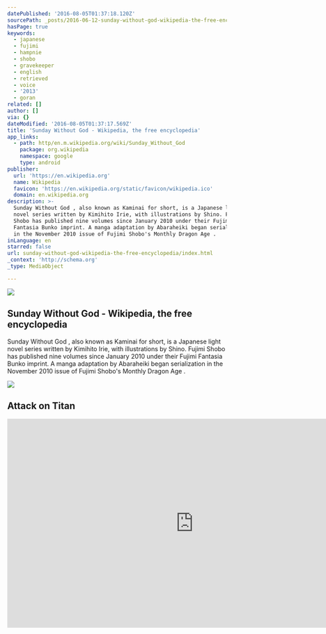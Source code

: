```yaml
---
datePublished: '2016-08-05T01:37:18.120Z'
sourcePath: _posts/2016-06-12-sunday-without-god-wikipedia-the-free-encyclopedia.md
hasPage: true
keywords:
  - japanese
  - fujimi
  - hampnie
  - shobo
  - gravekeeper
  - english
  - retrieved
  - voice
  - '2013'
  - goran
related: []
author: []
via: {}
dateModified: '2016-08-05T01:37:17.569Z'
title: 'Sunday Without God - Wikipedia, the free encyclopedia'
app_links:
  - path: http/en.m.wikipedia.org/wiki/Sunday_Without_God
    package: org.wikipedia
    namespace: google
    type: android
publisher:
  url: 'https://en.wikipedia.org'
  name: Wikipedia
  favicon: 'https://en.wikipedia.org/static/favicon/wikipedia.ico'
  domain: en.wikipedia.org
description: >-
  Sunday Without God , also known as Kaminai for short, is a Japanese light
  novel series written by Kimihito Irie, with illustrations by Shino. Fujimi
  Shobo has published nine volumes since January 2010 under their Fujimi
  Fantasia Bunko imprint. A manga adaptation by Abaraheiki began serialization
  in the November 2010 issue of Fujimi Shobo's Monthly Dragon Age .
inLanguage: en
starred: false
url: sunday-without-god-wikipedia-the-free-encyclopedia/index.html
_context: 'http://schema.org'
_type: MediaObject

---
```

<article style=""><img src="https://s3-us-west-2.amazonaws.com/the-grid-img/p/5eeffd7c531dd61ead86c45647c4346dbce4e44f.jpg" /><h1>Sunday Without God - Wikipedia, the free encyclopedia</h1><p>Sunday Without God , also known as Kaminai for short, is a Japanese light novel series written by Kimihito Irie, with illustrations by Shino. Fujimi Shobo has published nine volumes since January 2010 under their Fujimi Fantasia Bunko imprint. A manga adaptation by Abaraheiki began serialization in the November 2010 issue of Fujimi Shobo's Monthly Dragon Age .</p></article>

<article style=""><img src="https://imgflo.herokuapp.com/graph/vahj1ThiexotieMo/8260b0760a307db6176b6e415ae1fd98/noop.jpg?input=http%3A%2F%2Fimg1.ak.crunchyroll.com%2Fi%2Fspire2%2F654681f8eefdc13ad8dee196ff2a74f71366329524_full.jpg" /><h1>Attack on Titan</h1></article>

<iframe src="https://cdn.embedly.com/widgets/media.html?src=https%3A%2F%2Fwww.youtube.com%2Fembed%2FcW2jnOSIcpk%3Ffeature%3Doembed&amp;url=http%3A%2F%2Fwww.youtube.com%2Fwatch%3Fv%3DcW2jnOSIcpk&amp;image=https%3A%2F%2Fi.ytimg.com%2Fvi%2FcW2jnOSIcpk%2Fhqdefault.jpg&amp;key=b7d04c9b404c499eba89ee7072e1c4f7&amp;type=text%2Fhtml&amp;schema=youtube" width="854" height="480" scrolling="no" frameborder="0" allowfullscreen="" style=""></iframe>